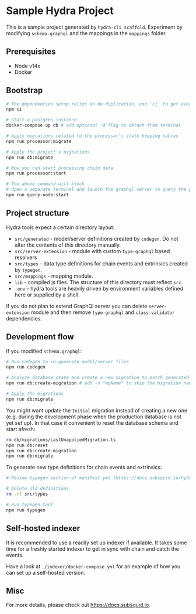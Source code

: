 # Sample Hydra Project

This is a sample project generated by `hydra-cli scaffold`. Experiment by modifying `schema.graphql` and the mappings in the `mappings` folder.

## Prerequisites

* Node v14x
* Docker

## Bootstrap

```bash
# The dependencies setup relies on de-duplication, use `ci` to get everything right
npm ci

# Start a postgres instance
docker-compose up db # add optional -d flag to detach from terminal

# Apply migrations related to the processor's state keeping tables
npm run processor:migrate

# Apply the project's migrations
npm run db:migrate

# Now you can start processing chain data
npm run processor:start

# The above command will block
# Open a separate terminal and launch the graphql server to query the processed data
npm run query-node:start
```

## Project structure

Hydra tools expect a certain directory layout:

* `src/generated` - model/server definitions created by `codegen`. Do not alter the contents of this directory manually.
* `src/server-extension` - module with custom `type-graphql` based resolvers
* `src/types` - data type definitions for chain events and extrinsics created by `typegen`.
* `src/mappings` - mapping module.
* `lib` - compiled js files. The structure of this directory must reflect `src`.
* `.env` - hydra tools are heavily driven by environment variables defined here or supplied by a shell.

If you do not plan to extend GraphQl server you can delete `server-extension` module and then remove 
`type-graphql` and `class-validator` dependencies.

## Development flow

If you modified `schema.graphql`:

```bash
# Run codegen to re-generate model/server files
npm run codegen

# Analyze database state and create a new migration to match generated models
npm run db:create-migration # add -n "myName" to skip the migration name prompt

# Apply the migrations
npm run db:migrate
```

You might want update the `Initial` migration instead of creating a new one (e.g. during the development phase when the production database is not yet set up). In that case it convenient to reset the database schema and start afresh:

```bash
rm db/migrations/LastUnappliedMigration.ts
npm run db:reset
npm run db:create-migration
npm run db:migrate
```

To generate new type definitions for chain events and extrinsics:

```bash
# Review typegen section of manifest.yml (https://docs.subsquid.io/hydra-typegen)

# Delete old definitions
rm -rf src/types

# Run typegen tool
npm run typegen
```

## Self-hosted indexer

It is recommended to use a readily set up indexer if available. It takes some time for a freshly started indexer
to get in sync with chain and catch the events.

Have a look at `./indexer/docker-compose.yml` for an example of how you can set up a self-hosted version.

## Misc

For more details, please check out https://docs.subsquid.io.
